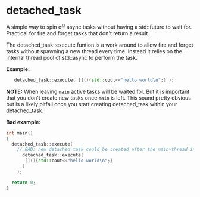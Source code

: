 # detached_task

A simple way to spin off async tasks without having a std::future to wait for.
Practical for fire and forget tasks that don't return a result.

The detached_task::execute funtion is a work around to allow fire and forget tasks
without spawning a new thread every time. Instead it relies on the internal thread
pool of std::async to perform the task.

**Example:**

```cpp
   detached_task::execute( [](){std::cout<<"hello world\n";} );
 ```

**NOTE:**
When leaving `main` active tasks will be waited for. But it is important that you
don't create new tasks once `main` is left. This sound pretty obvious but is a
likely pitfall once you start creating detached_task within your detached_task.

**Bad example:**
```cpp
int main()
{
  detached_task::execute(
    // BAD: new detached_task could be created after the main-thread invoked exit.
      detached_task::execute(
       [](){std::cout<<"hello world\n";}
      )
    );

  return 0;
}
 ```
